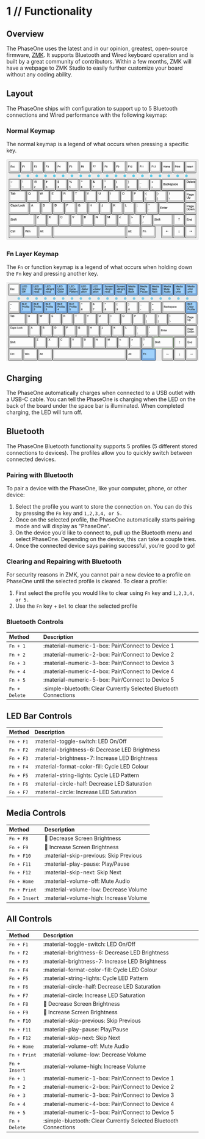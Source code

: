 # 1 // Functionality

## Overview

The PhaseOne uses the latest and in our opinion, greatest, open-source firmware, [ZMK](https:www.zmk.dev). It supports Bluetooth and Wired keyboard operation and is built by a great community of contributors. Within a few months, ZMK will have a webpage to ZMK Studio to easily further customize your board without any coding ability. 

## Layout

The PhaseOne ships with configuration to support up to 5 Bluetooth connections and Wired performance with the following keymap:

### Normal Keymap

The normal keymap is a legend of what occurs when pressing a specific key.

![PhaseOneLayout](PhaseOne_Layout_LED.png)

### Fn Layer Keymap

The `Fn` or function keymap is a legend of what occurs when holding down the `Fn` key and pressing another key.

![PhaseOneLayout](PhaseOne_Layout_LED_Fn.png)

## Charging

The PhaseOne automatically charges when connected to a USB outlet with a USB-C cable. You can tell the PhaseOne is charging when the LED on the back of the board under the space bar is illuminated. When completed charging, the LED will turn off.  

## Bluetooth

The PhaseOne Bluetooth functionality supports 5 profiles (5 different stored connections to devices). The profiles allow you to quickly switch between connected devices.

### Pairing with Bluetooth

To pair a device with the PhaseOne, like your computer, phone, or other device:

1. Select the profile you want to store the connection on. You can do this by pressing the `Fn` key and `1,2,3,4, or 5.`
2. Once on the selected profile, the PhaseOne automatically starts pairing mode and will display as "PhaseOne". 
3. On the device you’d like to connect to, pull up the Bluetooth menu and select PhaseOne. Depending on the device, this can take a couple tries. 
4. Once the connected device says pairing successful, you’re good to go!

### Clearing and Repairing with Bluetooth

For security reasons in ZMK, you cannot pair a new device to a profile on PhaseOne until the selected profile is cleared. To clear a profile: 

1. First select the profile you would like to clear using `Fn` key and `1,2,3,4, or 5.`
2. Use the `Fn` key + `Del` to clear the selected profile
 
### Bluetooth Controls

| Method      | Description                          |
| :---------- | :----------------------------------- |
| `Fn + 1`    | :material-numeric-1-box: Pair/Connect to Device 1 |
| `Fn + 2`    | :material-numeric-2-box: Pair/Connect to Device 2 |
| `Fn + 3`    | :material-numeric-3-box: Pair/Connect to Device 3 |
| `Fn + 4`    | :material-numeric-4-box: Pair/Connect to Device 4 |
| `Fn + 5`    | :material-numeric-5-box: Pair/Connect to Device 5 |
| `Fn + Delete` | :simple-bluetooth: Clear Currently Selected Bluetooth Connections |


## LED Bar Controls

| Method      | Description                          |
| :---------- | :----------------------------------- |
| `Fn + F1`   | :material-toggle-switch: LED On/Off |
| `Fn + F2`   | :material-brightness-6: Decrease LED Brightness |
| `Fn + F3`   | :material-brightness-7: Increase LED Brightness |
| `Fn + F4`   | :material-format-color-fill: Cycle LED Colour |
| `Fn + F5`   | :material-string-lights: Cycle LED Pattern |
| `Fn + F6`   | :material-circle-half: Decrease LED Saturation |
| `Fn + F7`   | :material-circle: Increase LED Saturation |

## Media Controls

| Method      | Description                          |
| :---------- | :----------------------------------- |
| `Fn + F8`   | :low_brightness: Decrease Screen Brightness |
| `Fn + F9`   | :high_brightness: Increase Screen Brightness |
| `Fn + F10`  | :material-skip-previous: Skip Previous |
| `Fn + F11`  | :material-play-pause: Play/Pause |
| `Fn + F12`  | :material-skip-next: Skip Next |
| `Fn + Home`   | :material-volume-off: Mute Audio |
| `Fn + Print`  | :material-volume-low:  Decrease Volume |
| `Fn + Insert` | :material-volume-high: Increase Volume |

## All Controls

| Method      | Description                          |
| :---------- | :----------------------------------- |
| `Fn + F1`   | :material-toggle-switch: LED On/Off |
| `Fn + F2`   | :material-brightness-6: Decrease LED Brightness |
| `Fn + F3`   | :material-brightness-7: Increase LED Brightness |
| `Fn + F4`   | :material-format-color-fill: Cycle LED Colour |
| `Fn + F5`   | :material-string-lights: Cycle LED Pattern |
| `Fn + F6`   | :material-circle-half: Decrease LED Saturation |
| `Fn + F7`   | :material-circle: Increase LED Saturation |
| `Fn + F8`   | :low_brightness: Decrease Screen Brightness |
| `Fn + F9`   | :high_brightness: Increase Screen Brightness |
| `Fn + F10`  | :material-skip-previous: Skip Previous |
| `Fn + F11`  | :material-play-pause: Play/Pause |
| `Fn + F12`  | :material-skip-next: Skip Next |
| `Fn + Home`   | :material-volume-off: Mute Audio |
| `Fn + Print`  | :material-volume-low:  Decrease Volume |
| `Fn + Insert` | :material-volume-high: Increase Volume |
| `Fn + 1`    | :material-numeric-1-box: Pair/Connect to Device 1 |
| `Fn + 2`    | :material-numeric-2-box: Pair/Connect to Device 2 |
| `Fn + 3`    | :material-numeric-3-box: Pair/Connect to Device 3 |
| `Fn + 4`    | :material-numeric-4-box: Pair/Connect to Device 4 |
| `Fn + 5`    | :material-numeric-5-box: Pair/Connect to Device 5 |
| `Fn + Delete` | :simple-bluetooth: Clear Currently Selected Bluetooth Connections |


